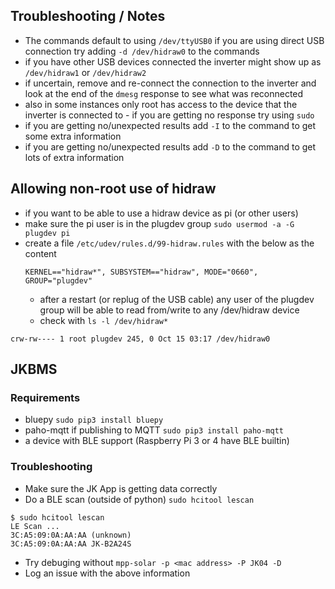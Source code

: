 ## Troubleshooting / Notes ##
- The commands default to using `/dev/ttyUSB0` if you are using direct USB connection try adding `-d /dev/hidraw0` to the commands
- if you have other USB devices connected the inverter might show up as `/dev/hidraw1` or `/dev/hidraw2`
- if uncertain, remove and re-connect the connection to the inverter and look at the end of the `dmesg` response to see what was reconnected
- also in some instances only root has access to the device that the inverter is connected to - if you are getting no response try using `sudo`
- if you are getting no/unexpected results add `-I` to the command to get some extra information
- if you are getting no/unexpected results add `-D` to the command to get lots of extra information

## Allowing non-root use of hidraw ##

- if you want to be able to use a hidraw device as pi (or other users)
- make sure the pi user is in the plugdev group `sudo usermod -a -G plugdev pi`
- create a file `/etc/udev/rules.d/99-hidraw.rules` with the below as the content
  ```
  KERNEL=="hidraw*", SUBSYSTEM=="hidraw", MODE="0660", GROUP="plugdev"
  ```
  - after a restart (or replug of the USB cable) any user of the plugdev group will be able to read from/write to any /dev/hidraw device  
  - check with `ls -l /dev/hidraw*`
```
crw-rw---- 1 root plugdev 245, 0 Oct 15 03:17 /dev/hidraw0
```

## JKBMS ##

### Requirements ###
* bluepy `sudo pip3 install bluepy`
* paho-mqtt if publishing to MQTT `sudo pip3 install paho-mqtt`
* a device with BLE support (Raspberry Pi 3 or 4 have BLE builtin)

### Troubleshooting ###
* Make sure the JK App is getting data correctly
* Do a BLE scan (outside of python) `sudo hcitool lescan`
```
$ sudo hcitool lescan
LE Scan ...
3C:A5:09:0A:AA:AA (unknown)
3C:A5:09:0A:AA:AA JK-B2A24S
```
* Try debuging without `mpp-solar -p <mac address> -P JK04 -D`
* Log an issue with the above information
